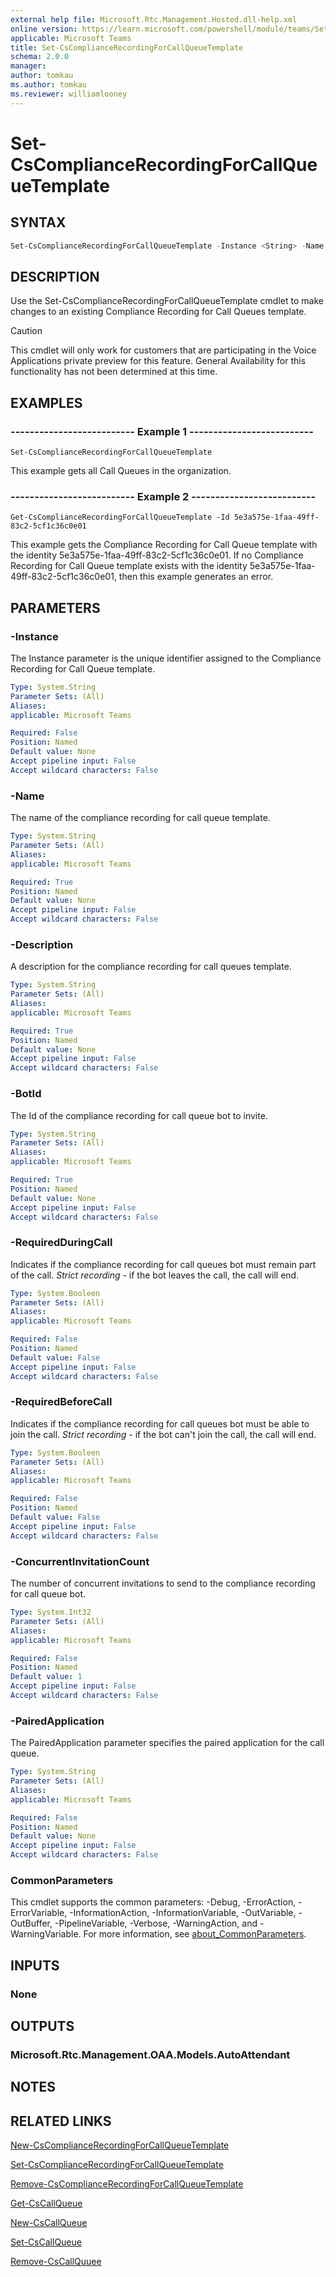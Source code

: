 ```yaml
---
external help file: Microsoft.Rtc.Management.Hosted.dll-help.xml
online version: https://learn.microsoft.com/powershell/module/teams/Set-CsComplianceRecordingForCallQueueTemplate
applicable: Microsoft Teams
title: Set-CsComplianceRecordingForCallQueueTemplate
schema: 2.0.0
manager: 
author: tomkau
ms.author: tomkau
ms.reviewer: williamlooney
---
```


# Set-CsComplianceRecordingForCallQueueTemplate

## SYNTAX

```powershell
Set-CsComplianceRecordingForCallQueueTemplate -Instance <String> -Name <String> -Description <String> -BotId <String> [-RequiredDuringCall <Boolean>] [-RequiredBeforeCall <Boolean> [-CurrentInvitationCount <Int32>] [-PairedApplication <String>] [<CommonParameters>]
```

## DESCRIPTION
Use the Set-CsComplianceRecordingForCallQueueTemplate cmdlet to make changes to an existing Compliance Recording for Call Queues template.

> [!CAUTION]
> This cmdlet will only work for customers that are participating in the Voice Applications private preview for this feature. General Availability for this functionality has not been determined at this time.

## EXAMPLES

### -------------------------- Example 1 --------------------------
```
Set-CsComplianceRecordingForCallQueueTemplate
```

This example gets all Call Queues in the organization.

### -------------------------- Example 2 --------------------------
```
Get-CsComplianceRecordingForCallQueueTemplate -Id 5e3a575e-1faa-49ff-83c2-5cf1c36c0e01
```

This example gets the Compliance Recording for Call Queue template with the identity 5e3a575e-1faa-49ff-83c2-5cf1c36c0e01. If no Compliance Recording for Call Queue template exists with the identity 5e3a575e-1faa-49ff-83c2-5cf1c36c0e01, then this example generates an error.

## PARAMETERS

### -Instance
The Instance parameter is the unique identifier assigned to the Compliance Recording for Call Queue template.

```yaml
Type: System.String
Parameter Sets: (All)
Aliases:
applicable: Microsoft Teams

Required: False
Position: Named
Default value: None
Accept pipeline input: False
Accept wildcard characters: False
```

### -Name
The name of the compliance recording for call queue template.

```yaml
Type: System.String
Parameter Sets: (All)
Aliases:
applicable: Microsoft Teams

Required: True
Position: Named
Default value: None
Accept pipeline input: False
Accept wildcard characters: False
```

### -Description
A description for the compliance recording for call queues template.

```yaml
Type: System.String
Parameter Sets: (All)
Aliases:
applicable: Microsoft Teams

Required: True
Position: Named
Default value: None
Accept pipeline input: False
Accept wildcard characters: False
```

### -BotId
The Id of the compliance recording for call queue bot to invite.

```yaml
Type: System.String
Parameter Sets: (All)
Aliases:
applicable: Microsoft Teams

Required: True
Position: Named
Default value: None
Accept pipeline input: False
Accept wildcard characters: False
```

### -RequiredDuringCall
Indicates if the compliance recording for call queues bot must remain part of the call.
*Strict recording* - if the bot leaves the call, the call will end.

```yaml
Type: System.Booleen
Parameter Sets: (All)
Aliases:
applicable: Microsoft Teams

Required: False
Position: Named
Default value: False
Accept pipeline input: False
Accept wildcard characters: False
```

### -RequiredBeforeCall
Indicates if the compliance recording for call queues bot must be able to join the call.
*Strict recording* - if the bot can't join the call, the call will end.

```yaml
Type: System.Booleen
Parameter Sets: (All)
Aliases:
applicable: Microsoft Teams

Required: False
Position: Named
Default value: False
Accept pipeline input: False
Accept wildcard characters: False
```

### -ConcurrentInvitationCount
The number of concurrent invitations to send to the compliance recording for call queue bot.

```yaml
Type: System.Int32
Parameter Sets: (All)
Aliases:
applicable: Microsoft Teams

Required: False
Position: Named
Default value: 1
Accept pipeline input: False
Accept wildcard characters: False
```

### -PairedApplication
The PairedApplication parameter specifies the paired application for the call queue.

```yaml
Type: System.String
Parameter Sets: (All)
Aliases:
applicable: Microsoft Teams

Required: False
Position: Named
Default value: None
Accept pipeline input: False
Accept wildcard characters: False
```

### CommonParameters
This cmdlet supports the common parameters: -Debug, -ErrorAction, -ErrorVariable, -InformationAction, -InformationVariable, -OutVariable, -OutBuffer, -PipelineVariable, -Verbose, -WarningAction, and -WarningVariable. For more information, see [about_CommonParameters](https://go.microsoft.com/fwlink/?LinkID=113216).

## INPUTS

### None

## OUTPUTS

### Microsoft.Rtc.Management.OAA.Models.AutoAttendant

## NOTES

## RELATED LINKS

[New-CsComplianceRecordingForCallQueueTemplate](new-cscompliancerecordingforcallqueuetemplate.md)

[Set-CsComplianceRecordingForCallQueueTemplate](set-cscompliancerecordingforcallqueuetemplate.md)

[Remove-CsComplianceRecordingForCallQueueTemplate](remove-cscompliancerecordingforcallqueuetemplate.md)

[Get-CsCallQueue](get-cscallqueue.md)

[New-CsCallQueue](new-cscallqueue.md)

[Set-CsCallQueue](set-cscallqueue)

[Remove-CsCallQuuee](remove-cscallqueue)

